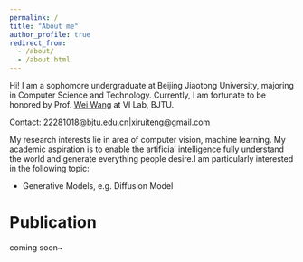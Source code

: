 ```yaml
---
permalink: /
title: "About me"
author_profile: true
redirect_from: 
  - /about/
  - /about.html
---
```


Hi! I am a sophomore undergraduate at Beijing Jiaotong University, majoring in Computer Science and Technology. 
Currently, I am fortunate to be honored by Prof. [Wei Wang](https://weiwangtrento.github.io/) at VI Lab, BJTU.

Contact: 22281018@bjtu.edu.cn|xiruiteng@gmail.com

My research interests lie in area of computer vision, machine learning. My academic aspiration is to enable the artificial intelligence fully understand the world and generate everything people desire.I am particularly interested in the following topic:

* Generative Models, e.g. Diffusion Model

Publication
======
coming soon~

